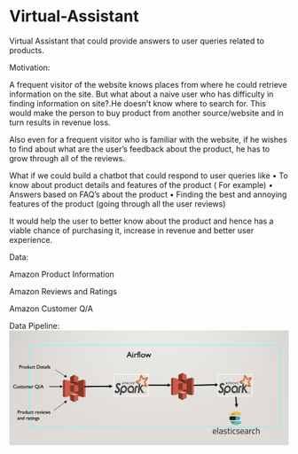 # Virtual-Assistant
Virtual Assistant that could provide answers to  user queries related to products.

Motivation:

A frequent visitor of the website knows places from where he could retrieve information on the site. But what about a naive user who has difficulty in finding information on site?.He doesn’t know where to search for. This would make the person to buy product from another source/website and in turn results in revenue loss.

Also even for a frequent visitor who is familiar with the website, if he wishes to find about what are the user’s feedback about the product, he has to grow through all of the reviews.

What if we could build a chatbot that could respond to user queries like
•	To know about product details and features of the product ( For example)
•	Answers based on FAQ’s about the product
•	Finding the best and annoying features of the product (going through all the user reviews)

It would help the user to better know about the product and hence has a viable chance of purchasing it, increase in revenue and better user experience.


Data:

Amazon Product Information

Amazon Reviews and Ratings

Amazon Customer Q/A 


Data Pipeline:
![Screenshot](Pipeline.png)
